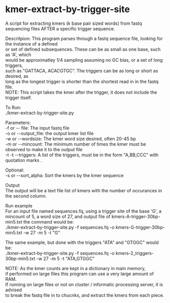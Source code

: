 # kmer-extract-by-trigger-site
A script for extracting kmers (k base pair sized words) from fastq sequencing files AFTER a specific trigger sequence.

Descritpion:
This program parses through a fastq sequence file, looking for the instance of a defined  
or set of defined subsequences. These can be as small as one base, such as 'A', which  
would be approximatley 1/4 sampling assuming no GC bias, or a set of long triggers,   
such as "GATTACA, ACACGTGC". The triggers can be as long or short as desired, as  
long as the longest trigger is shorter than the shortest read in in the fastq file.  
NOTE: This script takes the kmer after the trigger, it does not include the trigger itself.  

To Run:  
./kmer-extract-by-trigger-site.py <parameters>

Parameters:  
-f or -- file: The input fastq file  
-o or --output_file: the output kmer list file  
-w or --wordsize: The kmer word size desired, often 20-45 bp  
-m or --mincount: The minimum number of times the kmer must be observed to make it to the output file  
-t -t --triggers: A list of the triggers, must be in the form \"A,BB,CCC\" with quotation marks  .

Optional:  
-s or --sort_alpha: Sort the kmers by the kmer sequence  

Output  
The output will be a text file list of kmers with the number of occurances in the second column.  

Run example  
For an input file named sequences.fq, using a trigger site of the base 'G', a mincount of 5, a word size of 27, and output file of kmers-A-trigger-30bp-min5.txt the command would be:  
./kmer-extract-by-trigger-site.py -f sequences.fq -o kmers-G-trigger-30bp-min5.txt -w 27 -m 5 -t "G"

The same example, but done with the triggers "ATA" and "GTGGC" would be:  
./kmer-extract-by-trigger-site.py -f sequences.fq -o kmers-2_triggers-30bp-min5.txt -w 27 -m 5 -t "ATA,GTGGC"

NOTE: As the kmer counts are kept in a dictionary in main memory,   
if performed on large files this program can use a very large amount of RAM.  
If running on large files or not on cluster / informatic processing server, it is advised  
to break the fastq file in to chucnks, and extract the kmers from each piece.  


